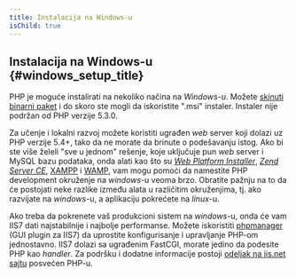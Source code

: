 ```yaml
---
title: Instalacija na Windows-u
isChild: true
---
```


## Instalacija na Windows-u {#windows_setup_title}

PHP je moguće instalirati na nekoliko načina na _Windows-u_. Možete [skinuti binarni paket][php-downloads] i do skoro 
ste mogli da iskoristite ".msi" instaler. Instaler nije podržan od PHP verzije 5.3.0.

Za učenje i lokalni razvoj možete koristiti ugrađen _web_ server koji dolazi uz PHP verzije 5.4+, tako da ne morate da 
brinute o podešavanju istog. Ako bi ste više želeli "sve u jednom" rešenje, koje uključuje pun _web_ server i MySQL 
bazu podataka, onda alati kao što su [_Web Platform Installer_][wpi], [_Zend Server CE_][zsce], [XAMPP][xampp] i 
[WAMP][wamp], vam mogu pomoći da namestite PHP development okruženje na _windows_-u veoma brzo. Obratite pažnju na to da 
će postojati neke razlike između alata u različitim okruženjima, tj. ako razvijate na _windows_-u, a aplikaciju 
pokrećete na _linux_-u.

Ako treba da pokrenete vaš produkcioni sistem na _windows_-u, onda će vam IIS7 dati najstabilnije i najbolje 
performanse. Možete iskoristiti [phpmanager][phpmanager] (GUI plugin za IIS7) da uprostite konfigurisanje i upravljanje
PHP-om jednostavno. IIS7 dolazi sa ugrađenim FastCGI, morate jedino da podesite PHP kao _handler_. Za podršku i dodatne 
informacije postoji [odeljak na iis.net sajtu][php-iis] posvećen PHP-u.


[php-downloads]: http://windows.php.net
[phpmanager]: http://phpmanager.codeplex.com/
[wpi]: http://www.microsoft.com/web/downloads/platform.aspx
[zsce]: http://www.zend.com/en/products/server-ce/
[xampp]: http://www.apachefriends.org/en/xampp.html
[wamp]: http://www.wampserver.com/
[php-iis]: http://php.iis.net/
